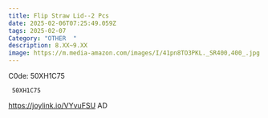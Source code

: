 ```yaml
---
title: Flip Straw Lid--2 Pcs
date: 2025-02-06T07:25:49.059Z
tags: 2025-02-07
Category: "OTHER  "
description: 8.XX~9.XX
image: https://m.media-amazon.com/images/I/41pn8TO3PKL._SR400,400_.jpg
---
```

C0de: 50XH1C75

<pre class="language-javascript"><code

class="language-javascript"> 50XH1C75 </code></pre>

https://joylink.io/VYvuFSU   AD